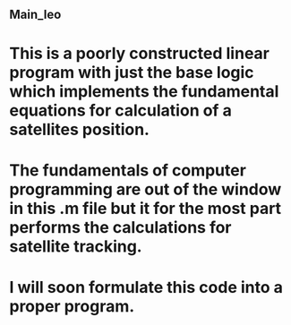 ## Main_leo

# This is a poorly constructed linear program with just the base logic which implements the fundamental equations for calculation of a satellites position. 

# The fundamentals of computer programming are out of the window in this .m file but it for the most part performs the calculations for satellite tracking. 

# I will soon formulate this code into a proper program. 
